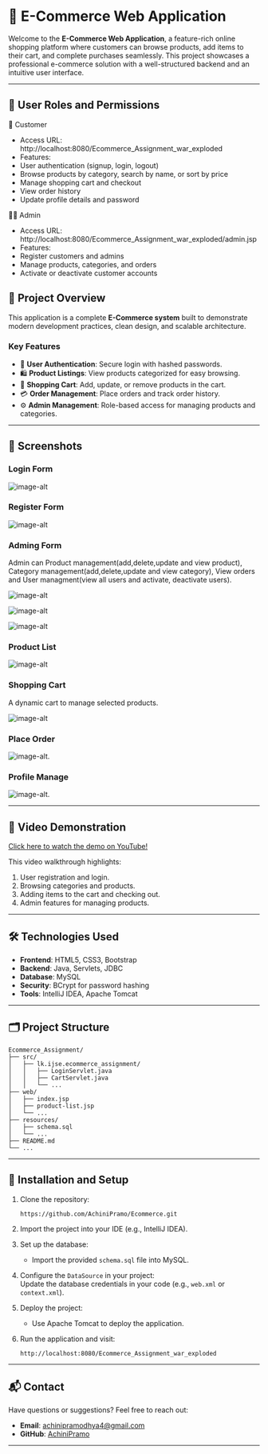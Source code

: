 # 🌟 E-Commerce Web Application

Welcome to the **E-Commerce Web Application**, a feature-rich online shopping platform where customers can browse products, add items to their cart, and complete purchases seamlessly. This project showcases a professional e-commerce solution with a well-structured backend and an intuitive user interface.

---
## 🔑 User Roles and Permissions

👤 Customer
- Access URL:  http://localhost:8080/Ecommerce_Assignment_war_exploded
- Features:
- User authentication (signup, login, logout)
- Browse products by category, search by name, or sort by price
- Manage shopping cart and checkout
- View order history
- Update profile details and password

👨‍💼 Admin
- Access URL: http://localhost:8080/Ecommerce_Assignment_war_exploded/admin.jsp
- Features:
- Register customers and admins
- Manage products, categories, and orders
- Activate or deactivate customer accounts

## 🚀 Project Overview  

This application is a complete **E-Commerce system** built to demonstrate modern development practices, clean design, and scalable architecture.  

### **Key Features**  
- 👤 **User Authentication**: Secure login with hashed passwords.  
- 🛍️ **Product Listings**: View products categorized for easy browsing.  
- 🛒 **Shopping Cart**: Add, update, or remove products in the cart.  
- 💳 **Order Management**: Place orders and track order history.  
- ⚙️ **Admin Management**: Role-based access for managing products and categories.  

---

## 📸 Screenshots  

### **Login Form**  
![image-alt](https://github.com/AchiniPramo/Ecommerce/blob/e3fc43e883efa6522a30bbd1b0beaa8d48d49583/Login1.PNG)

### **Register Form**   
![image-alt](https://github.com/AchiniPramo/Ecommerce/blob/2d6789206c7ae5ef8f5ee76596f9292ad0f158a5/Register1.PNG)  

### **Adming Form**   
Admin can Product management(add,delete,update and view product), Category management(add,delete,update and view category), View orders and User managment(view all users and activate, deactivate users).

![image-alt](https://github.com/AchiniPramo/Ecommerce/blob/a90ed5adc1d57e554dac2c227a9ac366d41ebfd4/Admin.PNG)

![image-alt](https://github.com/AchiniPramo/Ecommerce/blob/ecd604d971a94e7d51a4ff6c6fa6393855fecfc4/UserManagement1.PNG)

![image-alt](https://github.com/AchiniPramo/Ecommerce/blob/ecd604d971a94e7d51a4ff6c6fa6393855fecfc4/CategoryManagement.PNG)

### **Product List**  
![image-alt](https://github.com/AchiniPramo/Ecommerce/blob/3938652787df974c5e6713632a188b4bb43d8ede/Products.PNG)

### **Shopping Cart**  
 A dynamic cart to manage selected products.

![image-alt](https://github.com/AchiniPramo/Ecommerce/blob/b8137a8095c888b4723fe478e571c5dea16abd49/Cart.PNG)  

### **Place Order**  
![image-alt](https://github.com/AchiniPramo/Ecommerce/blob/6cfe2262ec1ca02d38d35950f5fed59e63149ce5/OrderPlacement.PNG).

### **Profile Manage** 
![image-alt](https://github.com/AchiniPramo/Ecommerce/blob/0e60277b1a5105af50ae8a17f53940cce9b30a2a/ProfileManage.PNG).

---

## 🎥 Video Demonstration  

[Click here to watch the demo on YouTube!](https://youtu.be/tNaiAbQ-0lM?si=fbkxnwc18jNsgLKm)  

This video walkthrough highlights:  
1. User registration and login.  
2. Browsing categories and products.  
3. Adding items to the cart and checking out.  
4. Admin features for managing products.  

---

## 🛠️ Technologies Used  

- **Frontend**: HTML5, CSS3, Bootstrap  
- **Backend**: Java, Servlets, JDBC  
- **Database**: MySQL  
- **Security**: BCrypt for password hashing  
- **Tools**: IntelliJ IDEA, Apache Tomcat  

---

## 🗂️ Project Structure  

```
Ecommerce_Assignment/
├── src/
│   ├── lk.ijse.ecommerce_assignment/
│   │   ├── LoginServlet.java
│   │   ├── CartServlet.java
│   │   └── ...
├── web/
│   ├── index.jsp
│   ├── product-list.jsp
│   └── ...
├── resources/
│   ├── schema.sql
│   └── ...
├── README.md
└── ...
```

---

## 📝 Installation and Setup  

1. Clone the repository:  
   ```bash
   https://github.com/AchiniPramo/Ecommerce.git
   ```

2. Import the project into your IDE (e.g., IntelliJ IDEA).  

3. Set up the database:  
   - Import the provided `schema.sql` file into MySQL.  

4. Configure the `DataSource` in your project:  
   Update the database credentials in your code (e.g., `web.xml` or `context.xml`).  

5. Deploy the project:  
   - Use Apache Tomcat to deploy the application.  

6. Run the application and visit:  
   ```
   http://localhost:8080/Ecommerce_Assignment_war_exploded
   ```
---

## 📬 Contact  

Have questions or suggestions? Feel free to reach out:  
- **Email**: achinipramodhya4@gmail.com  
- **GitHub**: [AchiniPramo](https://github.com/AchiniPramo)  

---
